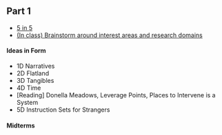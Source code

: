 ## Part 1
* [5 in 5](five-in-five.md)
* [(In class) Brainstorm around interest areas and research domains](brainstorm-domains.md)
#### Ideas in Form
* 1D Narratives
* 2D Flatland
* 3D Tangibles
* 4D Time
* [Reading] Donella Meadows, Leverage Points, Places to Intervene is a System
* 5D Instruction Sets for Strangers
#### Midterms

